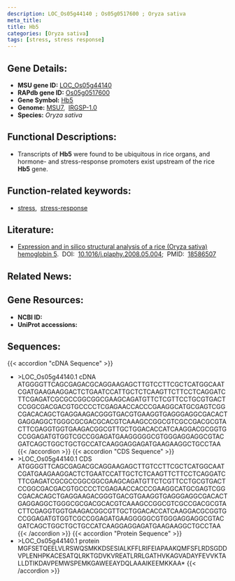 ```yaml
---
description: LOC_Os05g44140 ; Os05g0517600 ; Oryza sativa
meta_title:
title: Hb5
categories: [Oryza sativa]
tags: [stress, stress response]
---
```


## Gene Details:
- **MSU gene ID:** [LOC_Os05g44140](http://rice.uga.edu/cgi-bin/ORF_infopage.cgi?orf=LOC_Os05g44140)  
- **RAPdb gene ID:** [Os05g0517600](https://rapdb.dna.affrc.go.jp/locus/?name=Os05g0517600)  
- **Gene Symbol:** <u>Hb5</u>
- **Genome:**  [MSU7](http://rice.uga.edu/),&nbsp;&nbsp;[IRGSP-1.0](https://rapdb.dna.affrc.go.jp/download/irgsp1.html)
- **Species:** *Oryza sativa*

## Functional Descriptions:
   - Transcripts of **Hb5** were found to be ubiquitous in rice organs, and hormone- and stress-response promoters exist upstream of the rice **Hb5** gene.

## Function-related keywords:
   - [stress](/tags/stress/),&nbsp;&nbsp;[stress-response](/tags/stress-response/)

## Literature:
   - [Expression and in silico structural analysis of a rice (Oryza sativa) hemoglobin 5](https://www.doi.org/10.1016/j.plaphy.2008.05.004).&nbsp;&nbsp;DOI:&nbsp;&nbsp;[10.1016/j.plaphy.2008.05.004](https://www.doi.org/10.1016/j.plaphy.2008.05.004);&nbsp;&nbsp;PMID:&nbsp;&nbsp;[18586507](https://pubmed.ncbi.nlm.nih.gov/18586507/)

## Related News:

## Gene Resources:
- **NCBI ID:**  []()
- **UniProt accessions:** [](https://www.uniprot.org/uniprotkb//entry)

## Sequences:
{{< accordion "cDNA Sequence" >}}
- \>LOC_Os05g44140.1 cDNA
ATGGGGTTCAGCGAGACGCAGGAAGAGCTTGTCCTTCGCTCATGGCAATCGATGAAGAAGGACTCTGAATCCATTGCTCTCAAGTTCTTCCTCAGGATCTTCGAGATCGCGCCGGCGGCGAAGCAGATGTTCTCGTTCCTGCGTGACTCCGGCGACGACGTGCCCCTCGAGAACCACCCGAAGGCATGCGAGTCGGCGACACAGCTGAGGAAGACGGGTGACGTGAAGGTGAGGGAGGCGACACTGAGGAGGCTGGGCGCGACGCACGTCAAAGCCGGCGTCGCCGACGCGTACTTCGAGGTGGTGAAGACGGCGTTGCTGGACACCATCAAGGACGCGGTGCCGGAGATGTGGTCGCCGGAGATGAAGGGGGCGTGGGAGGAGGCGTACGATCAGCTGGCTGCTGCCATCAAGGAGGAGATGAAGAAGGCTGCCTAA
{{< /accordion >}}
{{< accordion "CDS Sequence" >}}
- \>LOC_Os05g44140.1 CDS
ATGGGGTTCAGCGAGACGCAGGAAGAGCTTGTCCTTCGCTCATGGCAATCGATGAAGAAGGACTCTGAATCCATTGCTCTCAAGTTCTTCCTCAGGATCTTCGAGATCGCGCCGGCGGCGAAGCAGATGTTCTCGTTCCTGCGTGACTCCGGCGACGACGTGCCCCTCGAGAACCACCCGAAGGCATGCGAGTCGGCGACACAGCTGAGGAAGACGGGTGACGTGAAGGTGAGGGAGGCGACACTGAGGAGGCTGGGCGCGACGCACGTCAAAGCCGGCGTCGCCGACGCGTACTTCGAGGTGGTGAAGACGGCGTTGCTGGACACCATCAAGGACGCGGTGCCGGAGATGTGGTCGCCGGAGATGAAGGGGGCGTGGGAGGAGGCGTACGATCAGCTGGCTGCTGCCATCAAGGAGGAGATGAAGAAGGCTGCCTAA
{{< /accordion >}}
{{< accordion "Protein Sequence" >}}
- \>LOC_Os05g44140.1 protein
MGFSETQEELVLRSWQSMKKDSESIALKFFLRIFEIAPAAKQMFSFLRDSGDDVPLENHPKACESATQLRKTGDVKVREATLRRLGATHVKAGVADAYFEVVKTALLDTIKDAVPEMWSPEMKGAWEEAYDQLAAAIKEEMKKAA*
{{< /accordion >}}
